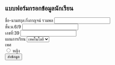 <!-- form.php -->
<!DOCTYPE html>
<html lang="th">
<head>
  <meta charset="UTF-8">
  <title>แบบฟอร์มนักเรียน</title>
  <link href="https://cdn.jsdelivr.net/npm/bootstrap@5.3.0/dist/css/bootstrap.min.css" rel="stylesheet">
</head>
<body class="container mt-5">
  <h2>แบบฟอร์มกรอกข้อมูลนักเรียน</h2>
  <form action="display.php" method="get">
    <div class="mb-3">
      <label>ชื่อ-นามสกุล:กิ่งกาญจน์ รวมพล</label>
      <input type="text" name="name" class="form-control" required>
    </div>
    <div class="mb-3">
      <label>ชั้น:ม.6/9</label>
      <input type="text" name="class" class="form-control" required>
    </div>
    <div class="mb-3">
      <label>เลขที่:39</label>
      <input type="number" name="no" class="form-control" required>
    </div>
    <div class="mb-3">
      <label>แผนการเรียน</label>
      <select name="plan" class="form-select">
        <option value="เทคโนโลยี">เทคโนโลยี</option>
      </select>
    </div>
    <div class="mb-3">
      <label>เพศ</label><br>
      <input type="radio" name="gender" value="หญิง"> หญิง
    </div>
    <button type="submit" class="btn btn-primary">ส่งข้อมูล</button>
  </form>
</body>
</html>
